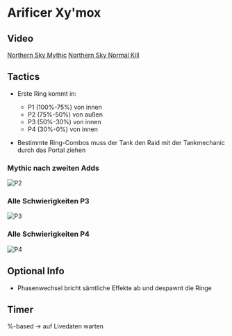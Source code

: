 # Arificer Xy'mox

## Video

[Northern Sky Mythic](https://www.twitch.tv/videos/1261893192?t=00h58m25s)
[Northern Sky Normal Kill](https://www.twitch.tv/videos/1273585898?t=01h25m39s)

## Tactics

- Erste Ring kommt in:
  - P1 (100%-75%) von innen
  - P2 (75%-50%) von außen
  - P3 (50%-30%) von innen
  - P4 (30%-0%) von innen

- Bestimmte Ring-Combos muss der Tank den Raid mit der Tankmechanic durch das Portal ziehen

### Mythic nach zweiten Adds
![P2](/images/artificer/mythic2ndAddGrp.gif)


### Alle Schwierigkeiten P3

![P3](/images/artificer/tankGripP3.gif)

### Alle Schwierigkeiten P4

![P4](/images/artificer/tankGripP4.gif)

## Optional Info

- Phasenwechsel bricht sämtliche Effekte ab und despawnt die Ringe

## Timer

%-based -> auf Livedaten warten
